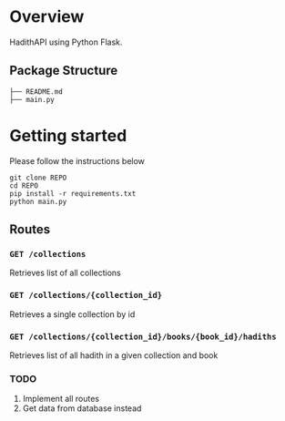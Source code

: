 # Overview
HadithAPI using Python Flask.

## Package Structure
```
├── README.md
├── main.py
```

# Getting started

Please follow the instructions below

```
git clone REPO
cd REPO
pip install -r requirements.txt
python main.py
```

## Routes
### `GET /collections`
Retrieves list of all collections

### `GET /collections/{collection_id}`
Retrieves a single collection by id

### `GET /collections/{collection_id}/books/{book_id}/hadiths`
Retrieves list of all hadith in a given collection and book

### TODO

1. Implement all routes
2. Get data from database instead